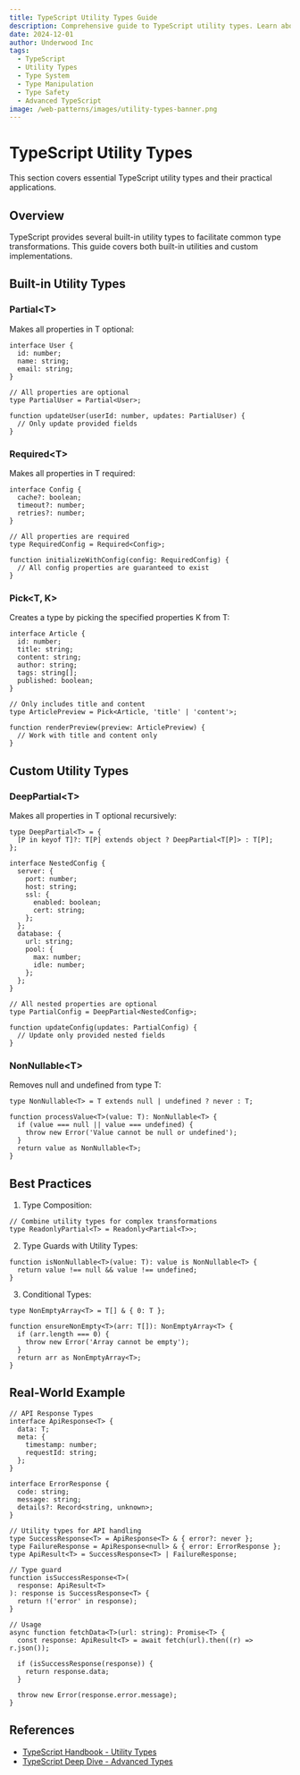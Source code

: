 ```yaml
---
title: TypeScript Utility Types Guide
description: Comprehensive guide to TypeScript utility types. Learn about built-in type transformations, custom utility types, and advanced type manipulation.
date: 2024-12-01
author: Underwood Inc
tags:
  - TypeScript
  - Utility Types
  - Type System
  - Type Manipulation
  - Type Safety
  - Advanced TypeScript
image: /web-patterns/images/utility-types-banner.png
---
```


# TypeScript Utility Types

This section covers essential TypeScript utility types and their practical applications.

## Overview

TypeScript provides several built-in utility types to facilitate common type transformations. This guide covers both built-in utilities and custom implementations.

## Built-in Utility Types

### Partial\<T\>

Makes all properties in T optional:

```typescript:preview
interface User {
  id: number;
  name: string;
  email: string;
}

// All properties are optional
type PartialUser = Partial<User>;

function updateUser(userId: number, updates: PartialUser) {
  // Only update provided fields
}
```

### Required\<T>

Makes all properties in T required:

```typescript:preview
interface Config {
  cache?: boolean;
  timeout?: number;
  retries?: number;
}

// All properties are required
type RequiredConfig = Required<Config>;

function initializeWithConfig(config: RequiredConfig) {
  // All config properties are guaranteed to exist
}
```

### Pick\<T, K>

Creates a type by picking the specified properties K from T:

```typescript:preview
interface Article {
  id: number;
  title: string;
  content: string;
  author: string;
  tags: string[];
  published: boolean;
}

// Only includes title and content
type ArticlePreview = Pick<Article, 'title' | 'content'>;

function renderPreview(preview: ArticlePreview) {
  // Work with title and content only
}
```

## Custom Utility Types

### DeepPartial\<T>

Makes all properties in T optional recursively:

```typescript:preview
type DeepPartial<T> = {
  [P in keyof T]?: T[P] extends object ? DeepPartial<T[P]> : T[P];
};

interface NestedConfig {
  server: {
    port: number;
    host: string;
    ssl: {
      enabled: boolean;
      cert: string;
    };
  };
  database: {
    url: string;
    pool: {
      max: number;
      idle: number;
    };
  };
}

// All nested properties are optional
type PartialConfig = DeepPartial<NestedConfig>;

function updateConfig(updates: PartialConfig) {
  // Update only provided nested fields
}
```

### NonNullable\<T>

Removes null and undefined from type T:

```typescript:preview
type NonNullable<T> = T extends null | undefined ? never : T;

function processValue<T>(value: T): NonNullable<T> {
  if (value === null || value === undefined) {
    throw new Error('Value cannot be null or undefined');
  }
  return value as NonNullable<T>;
}
```

## Best Practices

1. Type Composition:

```typescript:preview
// Combine utility types for complex transformations
type ReadonlyPartial<T> = Readonly<Partial<T>>;
```

2. Type Guards with Utility Types:

```typescript:preview
function isNonNullable<T>(value: T): value is NonNullable<T> {
  return value !== null && value !== undefined;
}
```

3. Conditional Types:

```typescript:preview
type NonEmptyArray<T> = T[] & { 0: T };

function ensureNonEmpty<T>(arr: T[]): NonEmptyArray<T> {
  if (arr.length === 0) {
    throw new Error('Array cannot be empty');
  }
  return arr as NonEmptyArray<T>;
}
```

## Real-World Example

```typescript:preview
// API Response Types
interface ApiResponse<T> {
  data: T;
  meta: {
    timestamp: number;
    requestId: string;
  };
}

interface ErrorResponse {
  code: string;
  message: string;
  details?: Record<string, unknown>;
}

// Utility types for API handling
type SuccessResponse<T> = ApiResponse<T> & { error?: never };
type FailureResponse = ApiResponse<null> & { error: ErrorResponse };
type ApiResult<T> = SuccessResponse<T> | FailureResponse;

// Type guard
function isSuccessResponse<T>(
  response: ApiResult<T>
): response is SuccessResponse<T> {
  return !('error' in response);
}

// Usage
async function fetchData<T>(url: string): Promise<T> {
  const response: ApiResult<T> = await fetch(url).then((r) => r.json());

  if (isSuccessResponse(response)) {
    return response.data;
  }

  throw new Error(response.error.message);
}
```

## References

- [TypeScript Handbook - Utility Types](https://www.typescriptlang.org/docs/handbook/utility-types.html)
- [TypeScript Deep Dive - Advanced Types](https://basarat.gitbook.io/typescript/type-system/advanced-types)
